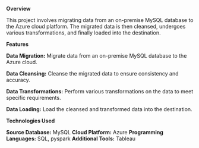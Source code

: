 **Overview**

This project involves migrating data from an on-premise MySQL database to the Azure cloud platform. The migrated data is then cleansed, undergoes various transformations, and finally loaded into the destination.

**Features**

**Data Migration:** Migrate data from an on-premise MySQL database to the Azure cloud.

**Data Cleansing:** Cleanse the migrated data to ensure consistency and accuracy.

**Data Transformations:** Perform various transformations on the data to meet specific requirements.

**Data Loading:** Load the cleansed and transformed data into the destination.

**Technologies Used**

**Source Database:** MySQL
**Cloud Platform:** Azure
**Programming Languages:** SQL, pyspark
**Additional Tools:** Tableau
